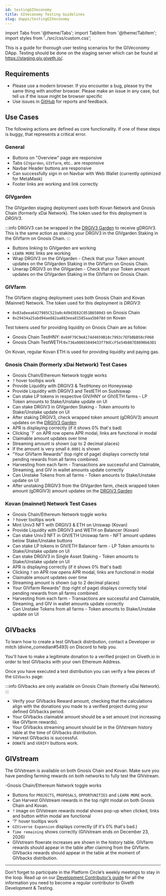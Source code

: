 ```yaml
---
id: testingGIVeconomy
title: GIVeconomy Testing Guidelines
slug: dapps/testingGIVeconomy
---
```

import Tabs from '@theme/Tabs';
import TabItem from '@theme/TabItem';
import styles from '../src/css/custom.css';


This is a guide for thorough user testing scenarios for the GIVeconomy DApp. Testing should be done on the staging server which can be found at https://staging.giv.giveth.io/.


## Requirements

* Please use a modern browser. If you encounter a bug, please try the same thing with another browser. Please make an issue in any case, but tell us if the issue might be browser specific
* Use issues in [GitHub](https://github.com/Giveth/GIVeconomy/issues) for reports and feedback.

## Use Cases

The following actions are defined as core functionality. If one of these steps is buggy, that represents a critical error.

### General

- Buttons on "Overview" page are responsive
- Tabs `GIVgarden`, `GIVfarm`, etc.. are responsive
- Navbar Header buttons are responsive
- Can successfully sign in on Navbar with Web Wallet (currently optimized for MetaMask)
- Footer links are working and link correctly


### GIVgarden
The GIVgarden staging deployment uses both Kovan Network and Gnosis Chain (formerly xDai Network). The token used for this deployment is *DRGIV3*.

:::info
DRGIV3 can be wrapped in the [DRGIV3 Garden](https://gardens-staging.1hive.org/#/xdai/garden/0x16388d99199a74810fc572049b3d4d657e7d5deb) to receive gDRGIV3. This is the same action as staking your DRGIV3 in the GIVgarden Staking in the GIVfarm on Gnosis Chain.
:::  

- Buttons linking to GIVgarden are working
- `LEARN MORE` links are working
- Wrap DRGIV3 on the GIVgarden - Check that your Token amount updates on the GIVgarden Staking in the GIVfarm on Gnosis Chain.
- Unwrap DRGIV3 on the GIVgarden - Check that your Token amount updates on the GIVgarden Staking in the GIVfarm on Gnosis Chain.


### GIVfarm
The GIVfarm staging deployment uses both Gnosis Chain and Kovan (Mainnet) Network. The token used for this deployment is *DRGIV3*:
- `0x83a8eea6427985C523a0c4d9d3E62C051B6580d3` on Gnosis Chain
- `0x29434a25abd94ae882aa883eea81585aaa5b078d` on Kovan

Test tokens used for providing liquidity on Gnosis Chain are as follow:
- Gnosis Chain TestHNY: `0x69F79C9eA174d4659B18c7993c7EFbBbB58cF068`
- Gnosis Chain TestWETH:`0x736a98655049433f79dCcF5e54b887E8890b63D1`  

On Kovan, regular Kovan ETH is used for providing liquidity and paying gas.
<Tabs className='tabs'>
  <TabItem value='gnosis' label='Gnosis Chain' default>
<h3>Gnosis Chain (formerly xDai Network) Test Cases</h3>
<ul>
<li>Gnosis Chain/Ethereum Network toggle works</li>
<li><code>?</code> hover tooltips work</li>
<li>Provide Liquidity with DRGIV3 & TestHoney on Honeyswap</li>
<li>Provide Liquidity with DRGIV3 and TestETH on Sushiswap</li>
<li>Can stake LP tokens in respective GIV/HNY or GIV/ETH farms - LP Token amounts to Stake/Unstake update on UI</li>
<li>Can stake DRGIV3 in GIVgarden Staking - Token amounts to Stake/Unstake update on UI</li>
<li>After staking DRGIV3, check wrapped token amount (gDRGIV3) amount updates on the <a href='https://gardens-staging.1hive.org/#/xdai/garden/0x16388d99199a74810fc572049b3d4d657e7d5deb' target='_blank' alt='DRGIV3 Garden'>DRGIV3 Garden</a></li>
<li>APR is displaying correctly (if it shows 0% that's bad)</li>
<li>Clicking `?` on APR row opens APR modal, links are functional in modal</li>
<li>Claimable amount updates over time</li>
<li>Streaming amount is shown (up to 2 decimal places)</li>
<li>If the amount is very small  <code>0.0001</code> is shown</li>
<li>"Your GIVfarm Rewards" (top right of page) displays correctly total pending rewards from all farms combined.</li>
<li>Harvesting from each farm - Transactions are successful and Claimable, Streaming, and GIV in wallet amounts update correctly</li>
<li>Can Unstake Tokens from all farms - Token amounts to Stake/Unstake update on UI</li>
<li>After unstaking DRGIV3 from the GIVgarden farm, check wrapped token amount (gDRGIV3) amount updates on the <a href='https://gardens-staging.1hive.org/#/xdai/garden/0x16388d99199a74810fc572049b3d4d657e7d5deb' target='_blank' alt='DRGIV3 Garden'>DRGIV3 Garden</a></li>
</ul>
  </TabItem>
  <TabItem value='kovan' label='Kovan Testnet' default>
<h3>Kovan (mainnet) Network Test Cases</h3>
<ul>
<li>Gnosis Chain/Ethereum Network toggle works</li>
<li><code>?</code> hover tooltips work</li>
<li>Mint Univ3 NFT with DRGIV3 & ETH on Uniswap (Kovan)</li>
<li>Provide Liquidity with DRGIV3 and WETH on Balancer (Kovan)</li>
<li>Can stake Univ3 NFT in GIV/ETH Uniswap farm - NFT amount updates below Stake/Unstake buttons</li>
<li>Can stake LP tokens in GIV/ETH Balancer farm - LP Token amounts to Stake/Unstake update on UI</li>
<li>Can stake DRGIV3 in Single Asset Staking - Token amounts to Stake/Unstake update on UI</li>
<li>APR is displaying correctly (if it shows 0% that's bad)</li>
<li>Clicking <code>?</code> on APR row opens APR modal, links are functional in modal</li>
<li>Claimable amount updates over time</li>
<li>Streaming amount is shown (up to 2 decimal places)</li>
<li>Your GIVfarm Rewards" (top right of page) displays correctly total pending rewards from all farms combined.</li>
<li>Harvesting from each farm - Transactions are successful and Claimable, Streaming, and GIV in wallet amounts update correctly</li>
<li>Can Unstake Tokens from all farms - Token amounts to Stake/Unstake update on UI</li>
</ul>
  </TabItem>
</Tabs>

## GIVbacks

To learn how to create a test GIVback distribution, contact a Developer or mitch (divine_comedian#5493) on Discord to help you.

You'll have to make a legitimate donation to a verified project on Giveth.io in order to test GIVbacks with your own Ethereum Address.

 Once you have executed a test distribution you can verify a few pieces of the `GIVbacks` page:

:::info
GIVbacks are only available on Gnosis Chain (formerly xDai Network).
:::

- Verify your GIVbacks Reward amount, checking that the calculations align with the donations you made to a verified project during your defined GIVbacks period.
- Your GIVbacks claimable amount should be a set amount (not increasing like GIVfarm rewards).
- Your GIVbacks streaming amount should be in the GIVstream history table at the time of GIVbacks distribution.
- Harvest GIVbacks is successful.
- `DONATE` and `VERIFY` buttons work.

## GIVstream
The GIVstream is available on both Gnosis Chain and Kovan. Make sure you have pending farming rewards on both networks to fully test the GIVstream.

-Gnosis Chain/Ethereum Network toggle works
- Buttons for `PROJECTS`, `PROPOSALS`, `OPPORTUNITIES` and `LEARN MORE` work.
- Can Harvest GIVstream rewards in the top right modal on both Gnosis Chain and Kovan.
- `?` image on GIVstream rewards modal shows pop-up when clicked, links and button within modal are functional
- '?' hover tooltips work
- `GIViverse Expansion` displays correctly (if it's 0% that's bad.)
- `Time remaining` shows correctly (GIVstream ends on December 23, 2026)
- GIVstream flowrate increases are shown in the history table. GIVfarm rewards should appear in the table after claiming from the GIVfarm. GIVbacks rewards should appear in the table at the moment of GIVbacks distribution.


---

Don’t forget to participate in the Platform Circle’s weekly meetings to stay in the loop. Read up on our [Development Contributor’s guide](./contributors) for all the information you need to become a regular contributor to Giveth Development & Testing.
